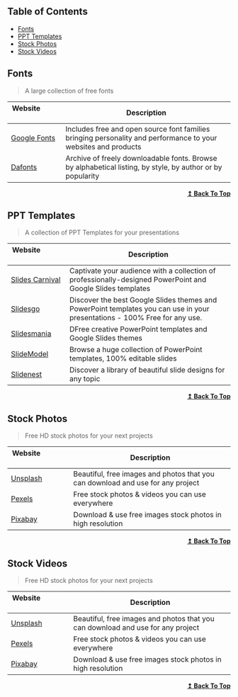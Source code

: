 ## Table of Contents

- [Fonts](#fonts)
- [PPT Templates](ppt-templates)
- [Stock Photos](#stock-photos)
- [Stock Videos](#stock-videos)

## Fonts

>A large collection of free fonts

| Website&nbsp; &nbsp; &nbsp; &nbsp; &nbsp; &nbsp; &nbsp; &nbsp; &nbsp; &nbsp; &nbsp; &nbsp; &nbsp; &nbsp; | Description |
| ----------------------- | ------------------  |
| [Google Fonts](https://www.fonts.google.com/) | Includes free and open source font families bringing personality and performance to your websites and products |
| [Dafonts](https://uidesigndaily.com/)         | Archive of freely downloadable fonts. Browse by alphabetical listing, by style, by author or by popularity |

<div align="right">
    <b><a href="#table-of-contents">↥ Back To Top</a></b>
</div>

## PPT Templates

>A collection of PPT Templates for your presentations

| Website&nbsp; &nbsp; &nbsp; &nbsp; &nbsp; &nbsp; &nbsp; &nbsp; &nbsp; &nbsp; &nbsp; &nbsp; &nbsp; &nbsp; | Description |
| ----------------------- | ------------------        |
| [Slides Carnival](https://www.slidescarnival.com/)  | Captivate your audience with a collection of professionally-designed PowerPoint and Google Slides templates                |
| [Slidesgo](https://slidesgo.com/)                   | Discover the best Google Slides themes and PowerPoint templates you can use in your presentations - 100% Free for any use.        |
| [Slidesmania](https://slidesmania.com/)             | DFree creative PowerPoint templates and Google Slides themes |
| [SlideModel](https://slidemodel.com/)               | Browse a huge collection of PowerPoint templates, 100% editable slides |
| [Slidenest](https://slidenest.com/)                 | Discover a library of beautiful slide designs for any topic |

<div align="right">
    <b><a href="#table-of-contents">↥ Back To Top</a></b>
</div>

## Stock Photos

>Free HD stock photos for your next projects

| Website&nbsp; &nbsp; &nbsp; &nbsp; &nbsp; &nbsp; &nbsp; &nbsp; &nbsp; &nbsp; &nbsp; &nbsp; &nbsp; &nbsp; | Description |
| ----------------------- | ------------------  |
| [Unsplash](https://www.unsplash.com/)         | Beautiful, free images and photos that you can download and use for any project |
| [Pexels](https://pexels.com/)                 | Free stock photos & videos you can use everywhere |
| [Pixabay](https://pixabay.com/)               | Download & use free images stock photos in high resolution |

<div align="right">
    <b><a href="#table-of-contents">↥ Back To Top</a></b>
</div>

## Stock Videos

>Free HD stock photos for your next projects

| Website&nbsp; &nbsp; &nbsp; &nbsp; &nbsp; &nbsp; &nbsp; &nbsp; &nbsp; &nbsp; &nbsp; &nbsp; &nbsp; &nbsp; | Description |
| ----------------------- | ------------------ |
| [Unsplash](https://www.unsplash.com/)        | Beautiful, free images and photos that you can download and use for any project |
| [Pexels](https://pexels.com/)                | Free stock photos & videos you can use everywhere |
| [Pixabay](https://pixabay.com/)              | Download & use free images stock photos in high resolution |

<div align="right">
    <b><a href="#table-of-contents">↥ Back To Top</a></b>
</div>
